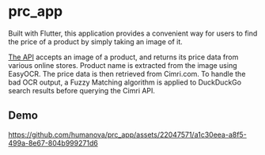 # prc_app

Built with Flutter, this application provides a convenient way for users to find the price of a product by simply taking an image of it.

[The API](https://github.com/humanova/prc_src) accepts an image of a product, and returns its price data from various online stores. Product name is extracted from the image using EasyOCR. The price data is then retrieved from Cimri.com. To handle the bad OCR output, a Fuzzy Matching algorithm is applied to DuckDuckGo search results before querying the Cimri API.

## Demo

https://github.com/humanova/prc_app/assets/22047571/a1c30eea-a8f5-499a-8e67-804b999271d6

